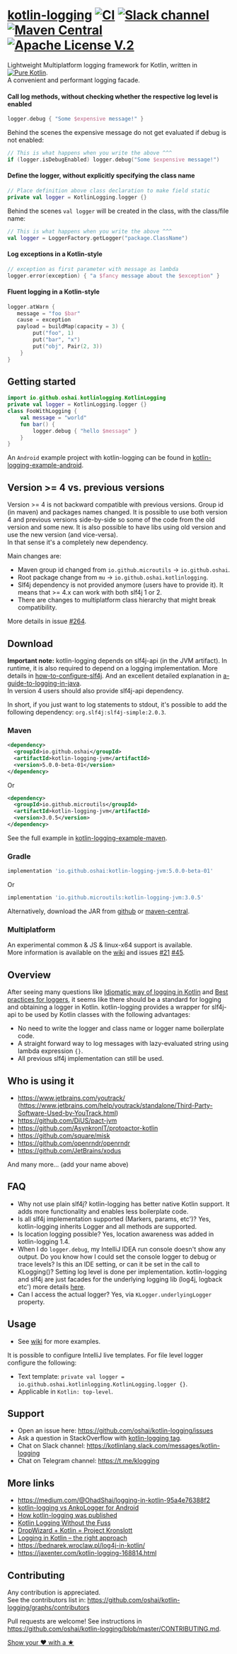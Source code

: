 # [kotlin-logging](https://github.com/oshai/kotlin-logging) [![CI](https://github.com/oshai/kotlin-logging/actions/workflows/ci.yml/badge.svg?branch=master)](https://github.com/oshai/kotlin-logging/actions/workflows/ci.yml) [![Slack channel](https://img.shields.io/badge/Chat-Slack-blue.svg)](https://kotlinlang.slack.com/messages/kotlin-logging/) [![Maven Central](https://img.shields.io/maven-central/v/io.github.oshai/kotlin-logging.svg)](http://search.maven.org/#search%7Cga%7C1%7Cg%3A%22io.github.oshai%22) [![Apache License V.2](https://img.shields.io/badge/license-Apache%20V.2-blue.svg)](https://github.com/oshai/kotlin-logging/blob/master/LICENSE)

Lightweight Multiplatform logging framework for Kotlin, written in 
[![Pure Kotlin](https://img.shields.io/badge/100%25-kotlin-blue.svg)](https://kotlinlang.org/).  
A convenient and performant logging facade.  

#### Call log methods, without checking whether the respective log level is enabled
```Kotlin
logger.debug { "Some $expensive message!" }
```

Behind the scenes the expensive message do not get evaluated if debug is not enabled:
```Kotlin
// This is what happens when you write the above ^^^
if (logger.isDebugEnabled) logger.debug("Some $expensive message!")
```

#### Define the logger, without explicitly specifying the class name
```Kotlin
// Place definition above class declaration to make field static
private val logger = KotlinLogging.logger {}
```

Behind the scenes `val logger` will be created in the class, with the class/file name:
```Kotlin
// This is what happens when you write the above ^^^
val logger = LoggerFactory.getLogger("package.ClassName")
```

#### Log exceptions in a Kotlin-style
```Kotlin
// exception as first parameter with message as lambda
logger.error(exception) { "a $fancy message about the $exception" }
```

#### Fluent logging in a Kotlin-style
```kotlin
logger.atWarn {
   message = "foo $bar"
   cause = exception
   payload = buildMap(capacity = 3) {
        put("foo", 1)
        put("bar", "x")
        put("obj", Pair(2, 3))
    }
}
```

## Getting started
 
```Kotlin
import io.github.oshai.kotlinlogging.KotlinLogging
private val logger = KotlinLogging.logger {} 
class FooWithLogging {
    val message = "world"
    fun bar() {
        logger.debug { "hello $message" }
    }
}
```

An `Android` example project with kotlin-logging can be found in [kotlin-logging-example-android](https://github.com/oshai/kotlin-logging-example-android).

## Version >= 4 vs. previous versions

Version >= 4 is not backward compatible with previous versions. Group id (in maven) and packages names changed.
It is possible to use both version 4 and previous versions side-by-side so some of the code from the old version
and some new. It is also possible to have libs using old version and use the new version (and vice-versa).  
In that sense it's a completely new dependency.

Main changes are:
- Maven group id changed from `io.github.microutils` -> `io.github.oshai`.
- Root package change from `mu` -> `io.github.oshai.kotlinlogging`.
- Slf4j dependency is not provided anymore (users have to provide it). It means that >= 4.x can work with both slf4j 1 or 2.
- There are changes to multiplatform class hierarchy that might break compatibility.

More details in issue [#264](https://github.com/oshai/kotlin-logging/issues/264).

## Download

**Important note:** kotlin-logging depends on slf4j-api (in the JVM artifact). In runtime, it is also required to depend on a logging implementation. More details in [how-to-configure-slf4j](http://saltnlight5.blogspot.co.il/2013/08/how-to-configure-slf4j-with-different.html). And an excellent detailed explanation in [a-guide-to-logging-in-java](https://www.marcobehler.com/guides/a-guide-to-logging-in-java).  
In version 4 users should also provide slf4j-api dependency.

In short, if you just want to log statements to stdout, it's possible to add the following dependency: `org.slf4j:slf4j-simple:2.0.3`.

### Maven
```xml
<dependency>
  <groupId>io.github.oshai</groupId>
  <artifactId>kotlin-logging-jvm</artifactId>
  <version>5.0.0-beta-01</version>
</dependency>
```
Or
```xml
<dependency>
  <groupId>io.github.microutils</groupId>
  <artifactId>kotlin-logging-jvm</artifactId>
  <version>3.0.5</version>
</dependency>
```
See the full example in [kotlin-logging-example-maven](https://github.com/oshai/kotlin-logging-example-maven).  

### Gradle
```Groovy
implementation 'io.github.oshai:kotlin-logging-jvm:5.0.0-beta-01'
```
Or
```Groovy
implementation 'io.github.microutils:kotlin-logging-jvm:3.0.5'
```

Alternatively, download the JAR from [github](https://github.com/oshai/kotlin-logging/releases/latest)  or [maven-central](https://repo1.maven.org/maven2/io/github/oshai/).

### Multiplatform

An experimental common & JS & linux-x64 support is available.  
More information is available on the [wiki](https://github.com/oshai/kotlin-logging/wiki/Multiplatform-support) and issues [#21](https://github.com/oshai/kotlin-logging/issues/21) [#45](https://github.com/oshai/kotlin-logging/issues/45).

## Overview

After seeing many questions like [Idiomatic way of logging in Kotlin](http://stackoverflow.com/questions/34416869/idiomatic-way-of-logging-in-kotlin) and [Best practices for loggers](https://discuss.kotlinlang.org/t/best-practices-for-loggers/226/15), it seems like there should be a standard for logging and obtaining a logger in Kotlin. kotlin-logging provides a wrapper for slf4j-api to be used by Kotlin classes with the following advantages:
  - No need to write the logger and class name or logger name boilerplate code.
  - A straight forward way to log messages with lazy-evaluated string using lambda expression `{}`.
  - All previous slf4j implementation can still be used.

## Who is using it

- https://www.jetbrains.com/youtrack/ (https://www.jetbrains.com/help/youtrack/standalone/Third-Party-Software-Used-by-YouTrack.html)
- https://github.com/DiUS/pact-jvm
- https://github.com/AsynkronIT/protoactor-kotlin
- https://github.com/square/misk
- https://github.com/openrndr/openrndr
- https://github.com/JetBrains/xodus

And many more... (add your name above)

## FAQ

- Why not use plain slf4j? kotlin-logging has better native Kotlin support. It adds more functionality and enables less boilerplate code.
- Is all slf4j implementation supported (Markers, params, etc')? Yes, kotlin-logging inherits Logger and all methods are supported.
- Is location logging possible? Yes, location awareness was added in kotlin-logging 1.4.
- When I do `logger.debug`, my IntelliJ IDEA run console doesn't show any output. Do you know how I could set the console logger to debug or trace levels? Is this an IDE setting, or can it be set in the call to KLogging()? Setting log level is done per implementation. kotlin-logging and slf4j are just facades for the underlying logging lib (log4j, logback etc') more details [here](http://stackoverflow.com/questions/43146977/how-to-configure-kotlin-logging-logger).
- Can I access the actual logger? Yes, via `KLogger.underlyingLogger` property.

## Usage

- See [wiki](https://github.com/oshai/kotlin-logging/wiki) for more examples.

It is possible to configure IntelliJ live templates. For file level logger configure the following:
- Text template: `private val logger = io.github.oshai.kotlinlogging.KotlinLogging.logger {}`.
- Applicable in `Kotlin: top-level`.

## Support

- Open an issue here: https://github.com/oshai/kotlin-logging/issues
- Ask a question in StackOverflow with [kotlin-logging tag](http://stackoverflow.com/tags/kotlin-logging/info).
- Chat on Slack channel: https://kotlinlang.slack.com/messages/kotlin-logging
- Chat on Telegram channel: https://t.me/klogging

## More links

- https://medium.com/@OhadShai/logging-in-kotlin-95a4e76388f2
- [kotlin-logging vs AnkoLogger for Android](https://medium.com/@OhadShai/logging-in-android-ankologger-vs-kotlin-logging-bb693671442a)
- [How kotlin-logging was published](https://medium.com/@OhadShai/no-forks-one-star-now-what-how-i-published-my-open-source-projects-8a5b5ae35d2c#.e3ygj6uf3)
- [Kotlin Logging Without the Fuss](https://realjenius.com/2017/08/31/logging-in-kotlin/)
- [DropWizard + Kotlin = Project Kronslott](https://medium.com/@davideriksson_91895/dropwizard-kotlin-project-kronslott-e2aa51b277b8)
- [Logging in Kotlin – the right approach](https://amarszalek.net/blog/2018/05/13/logging-in-kotlin-right-approach/)
- https://bednarek.wroclaw.pl/log4j-in-kotlin/
- https://jaxenter.com/kotlin-logging-168814.html

## Contributing

Any contribution is appreciated.  
See the contributors list in: https://github.com/oshai/kotlin-logging/graphs/contributors

Pull requests are welcome! See instructions in https://github.com/oshai/kotlin-logging/blob/master/CONTRIBUTING.md.  

[Show your ❤ with a ★](https://github.com/oshai/kotlin-logging/stargazers)


